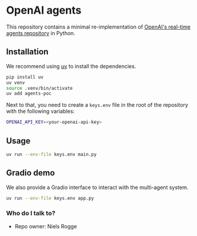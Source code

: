 # OpenAI agents

This repository contains a minimal re-implementation of [OpenAI's real-time agents repository](https://github.com/openai/openai-realtime-agents/tree/main) in Python.

## Installation

We recommend using [uv](https://docs.astral.sh/uv/) to install the dependencies.

```bash
pip install uv
uv venv
source .venv/bin/activate
uv add agents-poc
```

Next to that, you need to create a `keys.env` file in the root of the repository with the following variables:

```bash
OPENAI_API_KEY=<your-openai-api-key>
```

## Usage

```bash
uv run --env-file keys.env main.py
```

## Gradio demo

We also provide a Gradio interface to interact with the multi-agent system.

```bash
uv run --env-file keys.env app.py
```

### Who do I talk to? ###

* Repo owner: Niels Rogge
